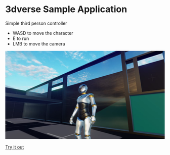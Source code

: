 # 3dverse Sample Application

Simple third person controller

- WASD to move the character
- E to run
- LMB to move the camera

![Third Person Character Controller](https://github.com/3dverse/sample-third-person-controller/blob/main/screenshot.png?raw=true)

[Try it out](https://3dverse.github.io/sample-third-person-controller/)
